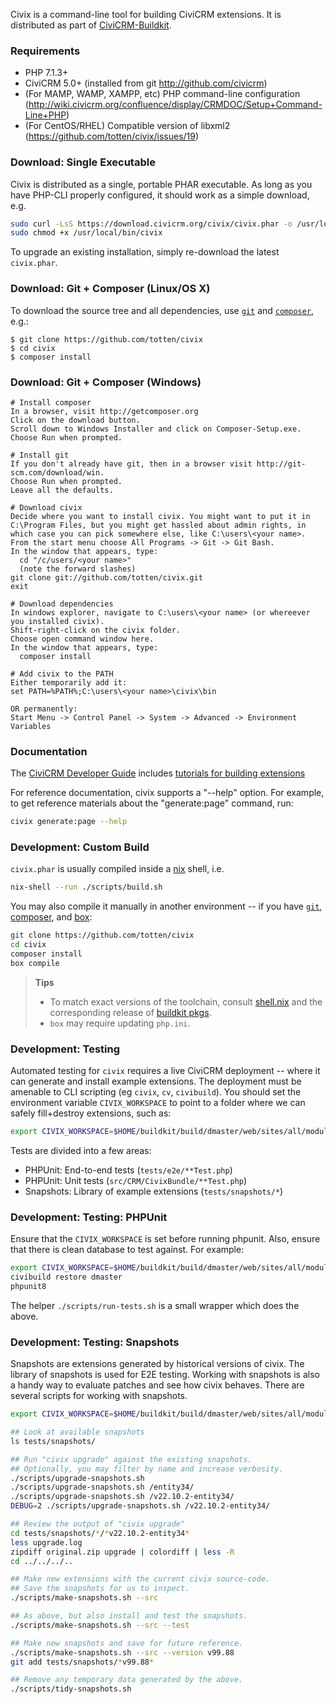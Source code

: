 Civix is a command-line tool for building CiviCRM extensions. It is distributed as part of [CiviCRM-Buildkit](https://github.com/civicrm/civicrm-buildkit).

### Requirements

* PHP 7.1.3+
* CiviCRM 5.0+ (installed from git http://github.com/civicrm)
* (For MAMP, WAMP, XAMPP, etc) PHP command-line configuration (http://wiki.civicrm.org/confluence/display/CRMDOC/Setup+Command-Line+PHP)
* (For CentOS/RHEL) Compatible version of libxml2 (https://github.com/totten/civix/issues/19)

### Download: Single Executable

Civix is distributed as a single, portable PHAR executable.  As long as you have PHP-CLI
properly configured, it should work as a simple download, e.g.

```bash
sudo curl -LsS https://download.civicrm.org/civix/civix.phar -o /usr/local/bin/civix
sudo chmod +x /usr/local/bin/civix
```

To upgrade an existing installation, simply re-download the latest `civix.phar`.

### Download: Git + Composer (Linux/OS X)

To download the source tree and all dependencies, use [`git`](https://git-scm.com) and [`composer`](https://getcomposer.org/), e.g.:

```
$ git clone https://github.com/totten/civix
$ cd civix
$ composer install
```

### Download: Git + Composer (Windows)

```
# Install composer
In a browser, visit http://getcomposer.org
Click on the download button.
Scroll down to Windows Installer and click on Composer-Setup.exe.
Choose Run when prompted.

# Install git
If you don't already have git, then in a browser visit http://git-scm.com/download/win.
Choose Run when prompted.
Leave all the defaults.

# Download civix
Decide where you want to install civix. You might want to put it in C:\Program Files, but you might get hassled about admin rights, in which case you can pick somewhere else, like C:\users\<your name>.
From the start menu choose All Programs -> Git -> Git Bash.
In the window that appears, type:
  cd "/c/users/<your name>"
  (note the forward slashes)
git clone git://github.com/totten/civix.git
exit

# Download dependencies
In windows explorer, navigate to C:\users\<your name> (or whereever you installed civix).
Shift-right-click on the civix folder.
Choose open command window here.
In the window that appears, type:
  composer install

# Add civix to the PATH
Either temporarily add it:
set PATH=%PATH%;C:\users\<your name>\civix\bin

OR permanently:
Start Menu -> Control Panel -> System -> Advanced -> Environment Variables
```

### Documentation

The [CiviCRM Developer Guide](https://docs.civicrm.org/dev/en/latest/) includes [tutorials for building extensions](https://docs.civicrm.org/dev/en/latest/extensions/civix/)

For reference documentation, civix supports a "--help" option.  For example,
to get reference materials about the "generate:page" command, run:

```bash
civix generate:page --help
```

### Development: Custom Build

`civix.phar` is usually compiled inside a [nix](https://nixos.org/download.html) shell, i.e.

```bash
nix-shell --run ./scripts/build.sh
```

You may also compile it manually in another environment -- if you have [`git`](https://git-scm.com),
[composer](https://getcomposer.org/), and [box](http://box-project.github.io/box2/):

```bash
git clone https://github.com/totten/civix
cd civix
composer install
box compile
```

> __Tips__
>
> * To match exact versions of the toolchain, consult [shell.nix](shell.nix) and the corresponding release of [buildkit pkgs](https://github.com/civicrm/civicrm-buildkit/blob/master/nix/pkgs/default.nix).
> * `box` may require updating `php.ini`.

### Development: Testing

Automated testing for `civix` requires a live CiviCRM deployment -- where it can generate and install example extensions.  The deployment
must be amenable to CLI scripting (eg `civix`, `cv`, `civibuild`).  You should set the environment variable `CIVIX_WORKSPACE` to point to
a folder where we can safely fill+destroy extensions, such as:

```bash
export CIVIX_WORKSPACE=$HOME/buildkit/build/dmaster/web/sites/all/modules/civicrm/ext/civixtest
```

Tests are divided into a few areas:

* PHPUnit: End-to-end tests (`tests/e2e/**Test.php`)
* PHPUnit: Unit tests (`src/CRM/CivixBundle/**Test.php`)
* Snapshots: Library of example extensions (`tests/snapshots/*`)

### Development: Testing: PHPUnit

Ensure that the `CIVIX_WORKSPACE` is set before running phpunit. Also, ensure that there is clean database to test against.
For example:

```bash
export CIVIX_WORKSPACE=$HOME/buildkit/build/dmaster/web/sites/all/modules/civicrm/ext/civixtest
civibuild restore dmaster
phpunit8
```

The helper `./scripts/run-tests.sh` is a small wrapper which does the above.

### Development: Testing: Snapshots

Snapshots are extensions generated by historical versions of civix.  The library of snapshots is used for E2E testing.
Working with snapshots is also a handy way to evaluate patches and see how civix behaves. There are several
scripts for working with snapshots.

```bash
export CIVIX_WORKSPACE=$HOME/buildkit/build/dmaster/web/sites/all/modules/civicrm/ext/civixtest

## Look at available snapshots
ls tests/snapshots/

## Run "civix upgrade" against the existing snapshots.
## Optionally, you may filter by name and increase verbosity.
./scripts/upgrade-snapshots.sh
./scripts/upgrade-snapshots.sh /entity34/
./scripts/upgrade-snapshots.sh /v22.10.2-entity34/
DEBUG=2 ./scripts/upgrade-snapshots.sh /v22.10.2-entity34/

## Review the output of "civix upgrade"
cd tests/snapshots/*/*v22.10.2-entity34*
less upgrade.log
zipdiff original.zip upgrade | colordiff | less -R
cd ../../../..

## Make new extensions with the current civix source-code.
## Save the snapshots for us to inspect.
./scripts/make-snapshots.sh --src

## As above, but also install and test the snapshots.
./scripts/make-snapshots.sh --src --test

## Make new snapshots and save for future reference.
./scripts/make-snapshots.sh --src --version v99.88
git add tests/snapshots/*v99.88*

## Remove any temporary data generated by the above.
./scripts/tidy-snapshots.sh
```
